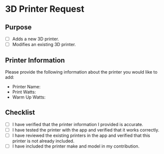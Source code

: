 # 3D Printer Request

## Purpose

- [ ] Adds a new 3D printer.
- [ ] Modifies an existing 3D printer.

## Printer Information

Please provide the following information about the printer you would like to add:

- Printer Name:
- Print Watts:
- Warm Up Watts:

## Checklist

- [ ] I have verified that the printer information I provided is accurate.
- [ ] I have tested the printer with the app and verified that it works correctly.
- [ ] I have reviewed the existing printers in the app and verified that this printer is not already included.
- [ ] I have included the printer make and model in my contribution.
